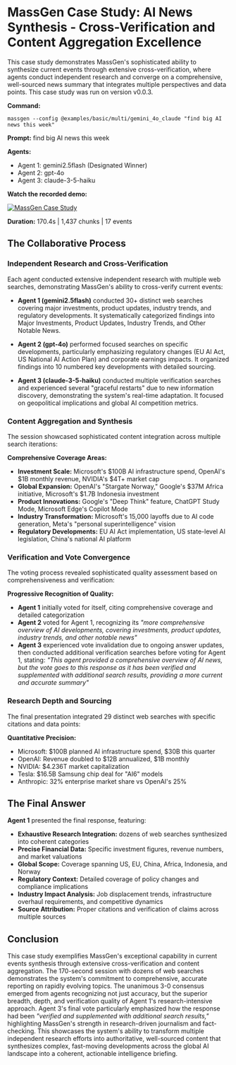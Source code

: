 # MassGen Case Study: AI News Synthesis - Cross-Verification and Content Aggregation Excellence

This case study demonstrates MassGen's sophisticated ability to synthesize current events through extensive cross-verification, where agents conduct independent research and converge on a comprehensive, well-sourced news summary that integrates multiple perspectives and data points. This case study was run on version v0.0.3.

**Command:**
```
massgen --config @examples/basic/multi/gemini_4o_claude "find big AI news this week"
```

**Prompt:** find big AI news this week

**Agents:**
* Agent 1: gemini2.5flash (Designated Winner)
* Agent 2: gpt-4o
* Agent 3: claude-3-5-haiku

**Watch the recorded demo:**

[![MassGen Case Study](https://img.youtube.com/vi/flGkjedejrE/0.jpg)](https://www.youtube.com/watch?v=flGkjedejrE)

**Duration:** 170.4s | 1,437 chunks | 17 events

## The Collaborative Process

### Independent Research and Cross-Verification

Each agent conducted extensive independent research with multiple web searches, demonstrating MassGen's ability to cross-verify current events:

* **Agent 1 (gemini2.5flash)** conducted 30+ distinct web searches covering major investments, product updates, industry trends, and regulatory developments. It systematically categorized findings into Major Investments, Product Updates, Industry Trends, and Other Notable News.

* **Agent 2 (gpt-4o)** performed focused searches on specific developments, particularly emphasizing regulatory changes (EU AI Act, US National AI Action Plan) and corporate earnings impacts. It organized findings into 10 numbered key developments with detailed sourcing.

* **Agent 3 (claude-3-5-haiku)** conducted multiple verification searches and experienced several "graceful restarts" due to new information discovery, demonstrating the system's real-time adaptation. It focused on geopolitical implications and global AI competition metrics.

### Content Aggregation and Synthesis

The session showcased sophisticated content integration across multiple search iterations:

**Comprehensive Coverage Areas:**
- **Investment Scale:** Microsoft's $100B AI infrastructure spend, OpenAI's $1B monthly revenue, NVIDIA's $4T+ market cap
- **Global Expansion:** OpenAI's "Stargate Norway," Google's $37M Africa initiative, Microsoft's $1.7B Indonesia investment
- **Product Innovations:** Google's "Deep Think" feature, ChatGPT Study Mode, Microsoft Edge's Copilot Mode
- **Industry Transformation:** Microsoft's 15,000 layoffs due to AI code generation, Meta's "personal superintelligence" vision
- **Regulatory Developments:** EU AI Act implementation, US state-level AI legislation, China's national AI platform

### Verification and Vote Convergence

The voting process revealed sophisticated quality assessment based on comprehensiveness and verification:

**Progressive Recognition of Quality:**
- **Agent 1** initially voted for itself, citing comprehensive coverage and detailed categorization
- **Agent 2** voted for Agent 1, recognizing its *"more comprehensive overview of AI developments, covering investments, product updates, industry trends, and other notable news"*
- **Agent 3** experienced vote invalidation due to ongoing answer updates, then conducted additional verification searches before voting for Agent 1, stating: *"This agent provided a comprehensive overview of AI news, but the vote goes to this response as it has been verified and supplemented with additional search results, providing a more current and accurate summary"*

### Research Depth and Sourcing

The final presentation integrated 29 distinct web searches with specific citations and data points:

**Quantitative Precision:**
- Microsoft: $100B planned AI infrastructure spend, $30B this quarter
- OpenAI: Revenue doubled to $12B annualized, $1B monthly
- NVIDIA: $4.236T market capitalization
- Tesla: $16.5B Samsung chip deal for "AI6" models
- Anthropic: 32% enterprise market share vs OpenAI's 25%

## The Final Answer

**Agent 1** presented the final response, featuring:

- **Exhaustive Research Integration:** dozens of web searches synthesized into coherent categories
- **Precise Financial Data:** Specific investment figures, revenue numbers, and market valuations
- **Global Scope:** Coverage spanning US, EU, China, Africa, Indonesia, and Norway
- **Regulatory Context:** Detailed coverage of policy changes and compliance implications
- **Industry Impact Analysis:** Job displacement trends, infrastructure overhaul requirements, and competitive dynamics
- **Source Attribution:** Proper citations and verification of claims across multiple sources

## Conclusion

This case study exemplifies MassGen's exceptional capability in current events synthesis through extensive cross-verification and content aggregation. The 170-second session with dozens of web searches demonstrates the system's commitment to comprehensive, accurate reporting on rapidly evolving topics. The unanimous 3-0 consensus emerged from agents recognizing not just accuracy, but the superior breadth, depth, and verification quality of Agent 1's research-intensive approach. Agent 3's final vote particularly emphasized how the response had been *"verified and supplemented with additional search results,"* highlighting MassGen's strength in research-driven journalism and fact-checking. This showcases the system's ability to transform multiple independent research efforts into authoritative, well-sourced content that synthesizes complex, fast-moving developments across the global AI landscape into a coherent, actionable intelligence briefing.
